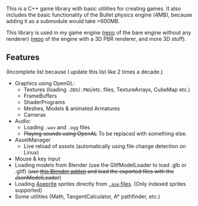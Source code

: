 This is a C++ game library with basic utilities for creating games.
It also includes the basic functionality of the Bullet physics engine (4MB), because adding it as a submodule would take >600MB.

This library is used in my game engine ([repo](https://github.com/dibidabidab/dibidab-engine) of the bare engine without any renderer) ([repo](https://github.com/hilkojj/flipkaas) of the engine with a 3D PBR renderer, and more 3D stuff).

## Features
(Incomplete list because I update this list like 2 times a decade.)

- Graphics using OpenGL:
    - Textures (loading `.DDS`/`.PNG`/etc. files, TextureArrays, CubeMap etc.)
    - FrameBuffers
    - ShaderPrograms
    - Meshes, Models & animated Armatures
    - Cameras
- Audio:
    - Loading `.wav` and `.ogg` files
    - ~~Playing sounds using OpenAL~~ To be replaced with something else.
- AssetManager
    - Live reload of assets (automatically using file change detection on Linux)
- Mouse & key input
- Loading models from Blender (use the GltfModelLoader to load .glb or .gltf) (~~use [this Blender addon](https://github.com/hilkojj/blender_UBJSON_exporter) and load the exported files with the JsonModelLoader~~)
- Loading [Aseprite](https://www.aseprite.org/) sprites directly from [`.ase` files](https://github.com/aseprite/aseprite/blob/master/docs/ase-file-specs.md). (Only indexed sprites supported) 
- Some utilities (Math, TangentCalculator, A* pathfinder, etc.)
